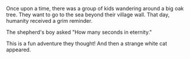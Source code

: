 Once upon a time, there was a group of kids wandering around a big oak tree. 
They want to go to the sea beyond their village wall. That day, humanity received a grim reminder. 

The shepherd's boy asked "How many seconds in eternity."

This is a fun adventure they thought! And then a strange white cat appeared. 
